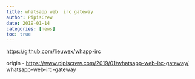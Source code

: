 ```yaml
---
title: whatsapp web  irc gateway
author: PipisCrew
date: 2019-01-14
categories: [news]
toc: true
---
```


https://github.com/lieuwex/whapp-irc

origin - https://www.pipiscrew.com/2019/01/whatsapp-web-irc-gateway/ whatsapp-web-irc-gateway